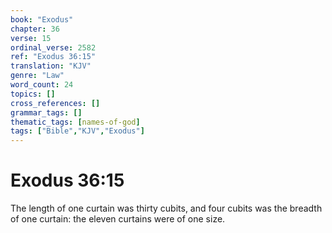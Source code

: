 ```yaml
---
book: "Exodus"
chapter: 36
verse: 15
ordinal_verse: 2582
ref: "Exodus 36:15"
translation: "KJV"
genre: "Law"
word_count: 24
topics: []
cross_references: []
grammar_tags: []
thematic_tags: [names-of-god]
tags: ["Bible","KJV","Exodus"]
---
```


# Exodus 36:15

The length of one curtain was thirty cubits, and four cubits was the breadth of one curtain: the eleven curtains were of one size.
